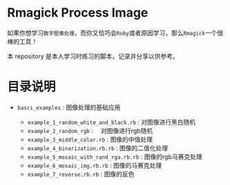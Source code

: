 # Rmagick Process Image

如果你想学习`数字图像处理`，而你又恰巧会`Ruby`或者原因学习，那么`Rmagick`一个很棒的工具！

本 repository 是本人学习时练习的脚本，记录并分享以供参考。

# 目录说明

- `basci_examples` : 图像处理的基础应用

	- `example_1_random_white_and_black.rb` : 对图像进行黑白随机
	- `example_2_random_rgb` : 　对图像进行rgb随机
	- `example_3_middle_color.rb` :  图像的中值处理
	- `example_4_binarization.rb.rb` :  图像的二值化处理
	- `example_5_mosaic_with_rand_rga.rb.rb` :  图像的rgb马赛克处理
	- `example_6_mosaic_img.rb.rb` :  图像的马赛克处理
	- `example_7_reverse.rb.rb` :  图像的反色
